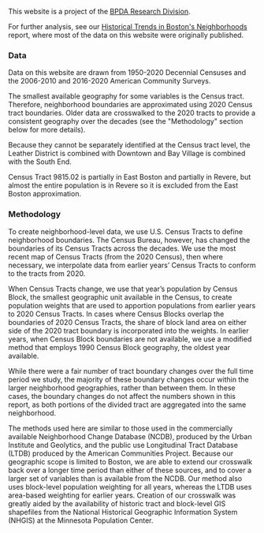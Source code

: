 This website is a project of the [BPDA Research Division](https://www.bostonplans.org/research/). 

For further analysis, see our [Historical Trends in Boston's Neighborhoods](https://www.bostonplans.org/research/research-publications?search=historical+&amp;sortby=date&amp;sortdirection=DESC) report, where most of the data on this website were originally published.

### Data

Data on this website are drawn from 1950-2020 Decennial Censuses and the 2006-2010 and 2016-2020 American Community Surveys. 

The smallest available geography for some variables is the Census tract. Therefore, neighborhood boundaries are approximated using 2020 Census tract boundaries. Older data are crosswalked to the 2020 tracts to provide a consistent geography over the decades (see the "Methodology" section below for more details).

Because they cannot be separately identified at the Census tract level, the Leather District is combined with Downtown and Bay Village is combined with the South End.

Census Tract 9815.02 is partially in East Boston and partially in Revere, but almost the entire population is in Revere so it is excluded from the East Boston approximation.

### Methodology

To create neighborhood-level data, we use U.S. Census Tracts to define neighborhood boundaries. The Census Bureau, however, has
changed the boundaries of its Census Tracts across the decades. We use the most recent map of Census Tracts (from the 2020
Census), then where necessary, we interpolate data from earlier years’ Census Tracts to conform to the tracts from 2020.

When Census Tracts change, we use that year’s population by Census Block, the smallest geographic unit available in the Census, to
create population weights that are used to apportion populations from earlier years to 2020 Census Tracts. In cases where Census
Blocks overlap the boundaries of 2020 Census Tracts, the share of block land area on either side of the 2020 tract boundary is
incorporated into the weights. In earlier years, when Census Block boundaries are not available, we use a modified method that
employs 1990 Census Block geography, the oldest year available.

While there were a fair number of tract boundary changes over the full time period we study, the majority of these boundary changes
occur within the larger neighborhood geographies, rather than between them. In these cases, the boundary changes do not affect the
numbers shown in this report, as both portions of the divided tract are aggregated into the same neighborhood.

The methods used here are similar to those used in the commercially available Neighborhood Change Database (NCDB), produced by
the Urban Institute and Geolytics, and the public use Longitudinal Tract Database (LTDB) produced by the American Communities
Project. Because our geographic scope is limited to Boston, we are able to extend our crosswalk back over a longer time period than
either of these sources, and to cover a larger set of variables than is available from the NCDB. Our method also uses block-level
population weighting for all years, whereas the LTDB uses area-based weighting for earlier years. Creation of our crosswalk was greatly
aided by the availability of historic tract and block-level GIS shapefiles from the National Historical Geographic Information System
(NHGIS) at the Minnesota Population Center.